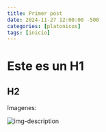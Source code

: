 ```yaml
---
title: Primer post
date: 2024-11-27 12:00:00 -500
categories: [platonicos]
tags: [inicio]
---
```


# Este es un H1

## H2

Imagenes:

![img-description](https://e7.pngegg.com/pngimages/327/416/png-clipart-stellation-small-stellated-dodecahedron-great-stellated-dodecahedron-polyhedron-others-angle-triangle.png)

